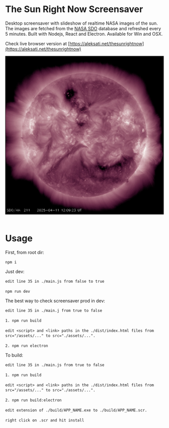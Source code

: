 # The Sun Right Now Screensaver

Desktop screensaver with slideshow of realtime NASA images of the sun. The images are fetched from the [NASA SDO](https://sdo.gsfc.nasa.gov/) database and refreshed every 5 minutes. Built with Nodejs, React and Electron. Available for Win and OSX.

Check live browser version at [https://aleksati.net/thesunrightnow](https://aleksati.net/thesunrightnow)

<div align="left">
 <img src="/public/pic.jpg" width=600>
</div>
</br>

# Usage

First, from root dir:
```
npm i
```

Just dev:
```
edit line 35 in ./main.js from false to true

npm run dev
```

The best way to check screensaver prod in dev:
```
edit line 35 in ./main.j from true to false

1. npm run build

edit <script> and <link> paths in the ./dist/index.html files from src="/assets/..." to src="./assets/...".

2. npm run electron
```

To build: 
```
edit line 35 in ./main.js from true to false

1. npm run build

edit <script> and <link> paths in the ./dist/index.html files from src="/assets/..." to src="./assets/...".

2. npm run build:electron

edit extension of ./build/APP_NAME.exe to ./build/APP_NAME.scr. 

right click on .scr and hit install
```
